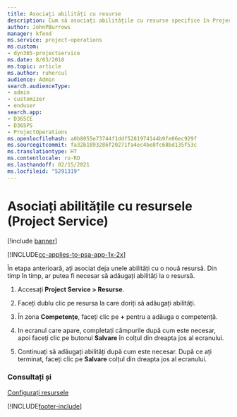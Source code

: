 ```yaml
---
title: Asociați abilități cu resurse
description: Cum să asociați abilitățile cu resurse specifice în Project Service
author: JohnPBurrows
manager: kfend
ms.service: project-operations
ms.custom:
- dyn365-projectservice
ms.date: 8/03/2018
ms.topic: article
ms.author: ruhercul
audience: Admin
search.audienceType:
- admin
- customizer
- enduser
search.app:
- D365CE
- D365PS
- ProjectOperations
ms.openlocfilehash: a0b8055e73744f1ddf5281974144b9fe06ec929f
ms.sourcegitcommit: fa32b1893286f20271fa4ec4be8fc68bd135f53c
ms.translationtype: HT
ms.contentlocale: ro-RO
ms.lasthandoff: 02/15/2021
ms.locfileid: "5291319"
---
```

# <a name="associate-skills-with-resources-project-service"></a>Asociați abilitățile cu resursele (Project Service)

[!include [banner](../includes/psa-now-project-operations.md)]

[!INCLUDE[cc-applies-to-psa-app-1x-2x](../includes/cc-applies-to-psa-app-1x-2x.md)]

În etapa anterioară, ați asociat deja unele abilități cu o nouă resursă. Din timp în timp, ar putea fi necesar să adăugați abilități la o resursă.  
  
1.  Accesați **Project Service > Resurse**.  
  
2.  Faceți dublu clic pe resursa la care doriți să adăugați abilități.  
  
3.  În zona **Competențe**, faceți clic pe **+** pentru a adăuga o competență.  
  
4.  In ecranul care apare, completați câmpurile după cum este necesar, apoi faceți clic pe butonul **Salvare** în colțul din dreapta jos al ecranului.  
  
5.  Continuați să adăugați abilități după cum este necesar. După ce ați terminat, faceți clic pe **Salvare** colțul din dreapta jos al ecranului.  
  
### <a name="see-also"></a>Consultați și  
 [Configurați resursele](../psa/set-up-resources.md)


[!INCLUDE[footer-include](../includes/footer-banner.md)]